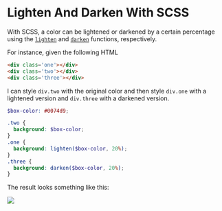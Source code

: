 # Lighten And Darken With SCSS

With SCSS, a color can be lightened or darkened by a certain percentage
using the
[`lighten`](http://sass-lang.com/documentation/Sass/Script/Functions.html#lighten-instance_method)
and
[`darken`](http://sass-lang.com/documentation/Sass/Script/Functions.html#darken-instance_method)
functions, respectively.

For instance, given the following HTML

```html
<div class='one'></div>
<div class='two'></div>
<div class='three'></div>
```

I can style `div.two` with the original color and then style `div.one` with
a lightened version and `div.three` with a darkened version.

```scss
$box-color: #0074d9;

.two {
  background: $box-color;
}
.one {
  background: lighten($box-color, 20%);
}
.three {
  background: darken($box-color, 20%);
}
```

The result looks something like this:

![](http://i.imgur.com/SaeTL8H.png)
